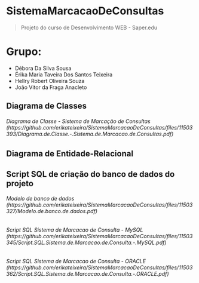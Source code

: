 # SistemaMarcacaoDeConsultas
> Projeto do curso de Desenvolvimento WEB - Saper.edu

# Grupo:
- Débora Da Silva Sousa
- Érika Maria Taveira Dos Santos Teixeira
- Hellry Robert Oliveira Souza	
- João Vitor da Fraga Anacleto

<h2> Diagrama de Classes
<h6> Diagrama de Classe - Sistema de Marcação de Consultas
(https://github.com/erikateixeira/SistemaMarcacaoDeConsultas/files/11503393/Diagrama.de.Classe.-.Sistema.de.Marcacao.de.Consultas.pdf)

<h2> Diagrama de Entidade-Relacional

<h2> Script SQL de criação do banco de dados do projeto
<h6> Modelo de banco de dados (https://github.com/erikateixeira/SistemaMarcacaoDeConsultas/files/11503327/Modelo.de.banco.de.dados.pdf)
<h6> Script SQL Sistema de Marcacao de Consulta - MySQL (https://github.com/erikateixeira/SistemaMarcacaoDeConsultas/files/11503345/Script.SQL.Sistema.de.Marcacao.de.Consulta.-.MySQL.pdf)
<h6> Script SQL Sistema de Marcacao de Consulta - ORACLE (https://github.com/erikateixeira/SistemaMarcacaoDeConsultas/files/11503362/Script.SQL.Sistema.de.Marcacao.de.Consulta.-.ORACLE.pdf)
